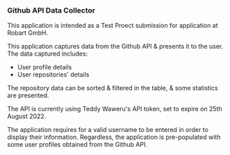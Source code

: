 ### Github API Data Collector

This application is intended as a Test Proect submission for application at Robart GmbH.

This application captures data from the Github API & presents it to the user. The data captured includes:
- User profile details
- User repositories' details

The repository data can be sorted & filtered in the table, & some statistics are presented.

The API is currently using Teddy Waweru's API token, set to expire on 25th August 2022.

The application requires for a valid username to be entered in order to display their information. Regardless, the application is pre-populated with some user profiles obtained from the Github API.